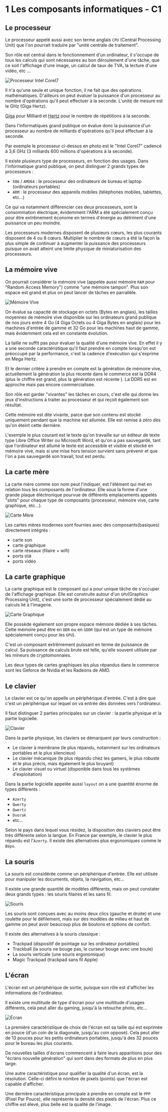 # 1 Les composants informatiques - C1


## Le processeur

Le processeur appelé aussi avec son terme anglais `CPU` (Central Processing Unit) que l'on pourrait traduire par "unité centrale de traitement".

Son rôle est central dans le fonctionnement d'un ordinateur, il s'occupe de tous les calculs qui sont nécessaires au bon déroulement d'une tâche,  que ce soit l'affichage d'une image, un calcul de taux de TVA, la lecture d'une vidéo, etc …

![Processeur Intel CoreI7](img/processeur-intel-core-i7-7700-3-6ghz.jpg)

Il n'a qu'une seule et unique fonction, il ne fait que des opérations mathématiques. D'ailleurs on peut évaluer la puissance d'un processeur au nombre d'opérations qu'il peut effectuer à la seconde. L'unité de mesure est le GHz (Giga Hertz).

[Giga](https://fr.wikipedia.org/wiki/Giga) pour Milliard et [Hertz](https://fr.wikipedia.org/wiki/Hertz) pour le nombre de répétitions à la seconde.

Dans l'informatiques grand publique on évalue donc la puissance d'un processeur au nombre de milliards d'opérations qu'il peut effectuer à la seconde.

Par exemple le processeur ci-dessus en photo est le "Intel CoreI7" cadencé à 3,6 GHz (3 milliards 600 millions d'opérations à la seconde).

Il existe plusieurs type de processeurs, en fonction des usages. Dans l'informatique grand publique, on peut distinguer 2 grands types de processeurs : 

* `X86` / `AMD64` : le processeur des ordinateurs de bureau et laptop (ordinateurs portables)
* `ARM` : le processeur des appareils mobiles (téléphones mobiles, tablettes, etc…)

Ce qui va notamment différencier ces deux processeurs, sont la consommation électrique, évidemment l'ARM a été spécialement conçu pour être extrêmement économe en termes d'énergie au détriment d'une puissance un peu moindre.

Les processeurs modernes disposent de plusieurs cœurs, les plus courants disposent de 4 ou 8 cœurs. 
Multiplier le nombre de cœurs a été la façon la plus simple de continuer à augmenter la puissance des processeurs puisque on avait atteint une limite physique de miniaturisation des processeurs.


## La mémoire vive

On pourrait considérer la mémoire vive (appelée aussi mémoire `RAM` pour "Random Access Memory") comme "une mémoire tampon". Plus son espace est grand et plus on peut lancer de tâches en parrallèle.

![Mémoire Vive](img/memoire-vive.jpeg)

On évalue sa capacité de stockage en octets (Bytes en anglais), les tailles moyennes de mémoire vive disponible sur les ordinateurs grand publique de nos jours entre 4 Go (4 Giga Octets ou 4 Giga Bytes en anglais) pour les machines d'entrée de gamme et 32 Go pour les machines haut de gamme, mais évidemment cela est en constante évolution.

La taille ne suffit pas pour évaluer la qualité d'une mémoire vive. En effet il y a une seconde caractéristique qu'il faut prendre en compte lorsqu'on est préoccupé par la performance, c'est la cadence d'exécution qui s'exprime en Mega Hertz.

Et le dernier critère à prendre en compte est la génération de mémoire vive, actuellement la génération la plus récente dans le commerce est la DDR4 (plus le chiffre est grand, plus la génération est récente ). La DDR5 est en approche mais pas encore commercialisée.

Son rôle est garder "vivantes" les tâches en cours, c'est elle qui donne les jeux d'instructions à traiter au processeur et qui reçoit également son résultat.

Cette mémoire est dite vivante, parce que son contenu est stocké uniquement pendant que la machine est allumée. Elle est remise à zéro dès qu'on éteint cette dernière.

L'exemple le plus courant est le texte qu'on travaille sur un éditeur de texte type Libre Office Writer ou Microsoft Word, et qu'on a pas sauvegardé, tant que l'ordinateur est allumé le texte est accessible et visible et stocké en mémoire vive, mais si une mise hors tension survient sans prévenir et que l'on a pas sauvegardé son travail, tout est perdu.



## La carte mère

La carte mère comme son nom peut l'indiquer, est l'élément qui met en relation tous les composants de l'ordinateur.
Elle sous la forme d'une grande plaque éléctronique pourvue de différents emplacements appelés "slots" pour chaque type de composants (processeur, mémoire vive, carte graphique, etc…).


![Carte Mère](img/carte-mere.jpeg)

Les cartes mères modernes sont fournies avec des composants(basiques) directement intégrés : 
* carte son
* carte graphique
* carte réseaux (filaire + wifi)
* ports `USB`
* ports vidéo 


## La carte graphique

La carte graphique est le composant qui a pour unique tâche de s'occuper de l'affichage graphique.
Elle est construite autour d'un `GPU`(Graphics Processing Unit), c'est une sorte de processeur spécialement dédié au calculs lié à l'imagerie.


![Carte Graphique](img/carte-graphique.jpg)

Elle possède également son propre espace mémoire dédiée à ses tâches. Cette mémoire peut être en `DDR` ou en `GDDR` (qui est un type de mémoire spécialement conçu pour les `GPU`).

C'est un composant extrêmement puissant en terme de puissance de calcul.
Sa puissance de calculs brute est telle, qu'elle souvent utilisée par les mineurs de cryptomonnaies.

Les deux types de cartes graphiques les plus répandus dans le commerce sont les Geforce de Nvidia et les Radeons de AMD.

## Le clavier

Le clavier est ce qu'on appelle un périphérique d'entrée. C'est à dire que c'est un périphérique sur lequel on va entrée des données vers l'ordinateur.

Il faut distinguer 2 parties principales sur un clavier : la partie physique et la partie logicielle.

![Clavier](img/clavier-mecanique.jpg)

Dans la partie physique, les claviers se démarquent par leurs construction :

* Le clavier à membrane (le plus répandu, notamment sur les ordinateurs portables et le plus silencieux)
* Le clavier mécanique (le plus répandu chez les gamers, le plus robuste et le plus précis, mais également le plus bruyant)
* Le clavier visuel ou virtuel (disponible dans tous les systèmes d'exploitation)


Dans la partie logicielle appelée aussi `layout` on a une quantité énorme de types différents :

* `Azerty`
* `Qwerty`
* `Qwertz`
* `Dvorak`
* etc…

Selon le pays dans lequel vous résidez, la disposition des claviers peut être très différente selon la langue.
En France par exemple, le clavier le plus répandu est l'`Azerty`. Il existe des alternatives plus ergonomiques comme le `Bépo`.



## La souris

La souris est considérée comme un périphérique d'entrée. Elle est utilisée pour manipuler les documents, objets, la navigation, etc…

Il existe une grande quantité de modèles différents, mais on peut constater deux grands types : les souris filaires et les sans fil.

![Souris](img/souris.jpg)

Les souris sont conçues avec au moins deux clics (gauche et droite) et une roulette pour le défilement, mais sur des modèles de milieu et haut de gamme on peut avoir beaucoup plus de boutons et options de confort.

Il existe des alternatives à la souris classique :

* Trackpad (dispositif de pointage sur les ordinateur portables)
* Trackball (la souris ne bouge pas, le curseur bouge avec une boule)
* La souris verticale (une souris ergonomique)
* Magic Trackpad (trackpad sans fil Apple)

## L'écran

L'écran est un périphérique de sortie, puisque son rôle est d'afficher les informations de l'ordinateur.

Il existe une multitude de type d'écran pour une multitude d'usages différents, cela peut aller du gaming, jusqu'à la retouche photo, etc…

![Écran](img/ecran.png)

La première caractéristique de choix de l'écran est sa taille qui est exprimée en pouce (d'un coin de la diagonale, jusqu'au coin opposé). Cela peut aller de 13 pouces pour les petits ordinateurs portables, jusqu'à des 32 pouces pour le bureau les plus courants.

De nouvelles tailles d'écrans commencent à faire leurs apparitions pour des "écrans nouvelle génération" qui sont dans des formats de plus en plus large.

Une autre caractéristique pour qualifier la qualité d'un écran, est la résolution. Celle-ci défini le nombre de pixels (points) que l'écran est capable d'afficher. 

Une dernière caractéristique principale à prendre en compte est le `PPP` (Pixel Par Pouce), elle représente la densité des pixels de l'écran. Plus ce chiffre est élevé, plus belle est la qualité de l'image.


